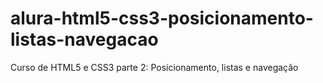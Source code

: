 # alura-html5-css3-posicionamento-listas-navegacao
Curso de HTML5 e CSS3 parte 2: Posicionamento, listas e navegação
